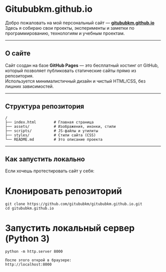 # Gitububkm.github.io

Добро пожаловать на мой персональный сайт — **[gitububkm.github.io](https://gitububkm.github.io)**  
Здесь я собираю свои проекты, эксперименты и заметки по программированию, технологиям и учебным проектам.

---

## О сайте

Сайт создан на базе **GitHub Pages** — это бесплатный хостинг от GitHub, который позволяет публиковать статические сайты прямо из репозитория.  
Используется минималистичный дизайн и чистый HTML/CSS, без лишних зависимостей.

---

## Структура репозитория

```plaintext
/
├── index.html        # Главная страница
├── assets/           # Изображения, иконки, стили
├── scripts/          # JS-файлы и утилиты
├── styles/           # Стили сайта (CSS)
└── README.md         # Это описание проекта
```

---

## Как запустить локально

Если хочешь протестировать сайт у себя:

# Клонировать репозиторий
```plaintext
git clone https://github.com/gitububkm/gitububkm.github.io.git
cd gitububkm.github.io
```

# Запустить локальный сервер (Python 3)
```plaintext
python -m http.server 8000
```

```plaintext
После этого открой в браузере:
http://localhost:8000
```